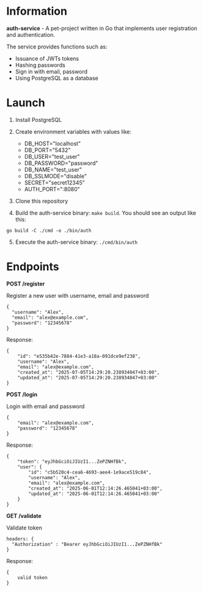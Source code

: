 # Information
**auth-service** - A pet-project written in Go that implements user registration and authentication.

The service provides functions such as:

* Issuance of JWTs tokens
* Hashing passwords
* Sign in with email, password
* Using PostgreSQL as a database


# Launch
1. Install PostgreSQL
2. Create environment variables with values like:

    * DB_HOST="localhost"
    * DB_PORT="5432"
    * DB_USER="test_user"
    * DB_PASSWORD="password"
    * DB_NAME="test_user"
    * DB_SSLMODE="disable"
    * SECRET="secret12345" 
    * AUTH_PORT=":8080"
3. Clone this repository
4. Build the auth-service binary: `make build`. You should see an output like this:
```
go build -C ./cmd -o ./bin/auth
```
5. Execute the auth-service binary: `./cmd/bin/auth`

# Endpoints
**POST /register**

Register a new user with username, email and password
```
{
  "username": "Alex",  
  "email": "alex@example.com",
  "password": "12345678"
}
```
Response:
```
{
    "id": "e535b42e-7884-41e3-a18a-091dce9ef238",
    "username": "Alex",
    "email": "alex@example.com",
    "created_at": "2025-07-05T14:29:20.238934047+03:00",
    "updated_at": "2025-07-05T14:29:20.238934047+03:00"
}
```
**POST /login**

Login with email and password
```
{    
    "email": "alex@example.com",
    "password": "12345678"
}
```
Response:
```
{
    "token": "eyJhbGciOiJIUzI1...ZePZNHfBk",
    "user": {
        "id": "c5b520c4-cea6-4693-aee4-1e9ace519c84",
        "username": "Alex",
        "email": "alex@example.com",
        "created_at": "2025-06-01T12:14:26.465041+03:00",
        "updated_at": "2025-06-01T12:14:26.465041+03:00"
    }
}
```

**GET /validate**

Validate token
```
headers: {
  "Authorization" : "Bearer eyJhbGciOiJIUzI1...ZePZNHfBk"
}
```
Response:

```
{
    valid token
}
```